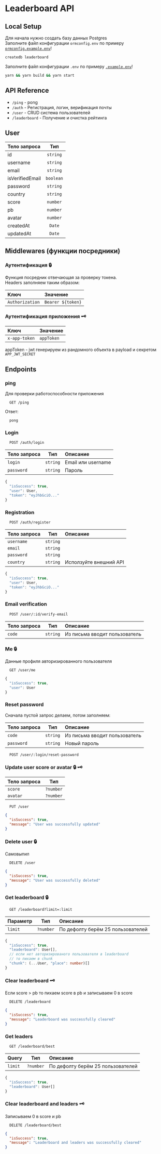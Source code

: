 # Leaderboard API

## Local Setup

Для начала нужно создать базу данных Postgres  
Заполните файл конфигурации `ormconfig.env` по примеру [`ormconfig.example.env`](ormconfig.example.env)!

```bash
createdb leaderboard
```

Заполните файл конфигурации `.env` по примеру [`.example.env`](.example.env)!

```bash
yarn && yarn build && yarn start
```

## API Reference

- `/ping` - pong
- `/auth` - Регистрация, логин, верификация почты
- `/user` - CRUD система пользователей
- `/leaderboard` - Получение и очистка рейтинга

## User

| Тело запроса    |    Тип    |
| :-------------- | :-------: |
| id              | `string`  |
| username        | `string`  |
| email           | `string`  |
| isVerifiedEmail | `boolean` |
| password        | `string`  |
| country         | `string`  |
| score           | `number`  |
| pb              | `number`  |
| avatar          | `number`  |
| createdAt       |  `Date`   |
| updatedAt       |  `Date`   |

## Middlewares (функции посредники)

### Аутентификация 🔒

Функция посредник отвечающая за проверку токена.  
Headers заполняем таким образом:

| Ключ            | Значение          |
| :-------------- | :---------------- |
| `Authorization` | `Bearer ${token}` |

### Аутентификация приложения 🗝

| Ключ          | Значение   |
| :------------ | :--------- |
| `x-app-token` | `appToken` |

appToken - jwt генерируем из рандомного объекта в payload и секретом `APP_JWT_SECRET`

## Endpoints

### ping

Для проверки работоспособности приложения

```http
  GET /ping
```

Ответ:

```text
  pong
```

### Login

```http
  POST /auth/login
```

| Тело запроса |   Тип    | Описание           |
| :----------- | :------: | :----------------- |
| `login`      | `string` | Email или username |
| `password`   | `string` | Пароль             |

```ts
{
  "isSuccess": true,
  "user": User,
  "token": "eyJhbGciO..."
}
```

### Registration

```http
  POST /auth/register
```

| Тело запроса |   Тип    | Описание               |
| :----------- | :------: | :--------------------- |
| `username`   | `string` |                        |
| `email`      | `string` |                        |
| `password`   | `string` |                        |
| `country`    | `string` | Исползуйте внешний API |

```ts
{
  "isSuccess": true,
  "user": User,
  "token": "eyJhbGciO..."
}
```

### Email verification

```http
  POST /user/:id/verify-email
```

| Тело запроса |   Тип    | Описание                      |
| :----------- | :------: | :---------------------------- |
| `code`       | `string` | Из письма вводит пользователь |

### Me 🔒

Данные профиля авторизированного пользователя

```http
  GET /user/me
```

```ts
{
  "isSuccess": true,
  "user": User
}
```

### Reset password

Сначала пустой запрос делаем, потом заполняем:

| Тело запроса |   Тип    | Описание                      |
| :----------- | :------: | :---------------------------- |
| `code`       | `string` | Из письма вводит пользователь |
| `password`   | `string` | Новый пароль                  |

```http
  POST /user/:login/reset-password
```

### Update user score or avatar 🔒 🗝

| Тело запроса |    Тип    |
| :----------- | :-------: |
| `score`      | `?number` |
| `avatar`     | `?number` |

```http
  PUT /user
```

```json
{
  "isSuccess": true,
  "message": "User was successfully updated"
}
```

### Delete user 🔒

Самовыпил

```http
  DELETE /user
```

```json
{
  "isSuccess": true,
  "message": "User was successfully deleted"
}
```

### Get leaderboard 🔒

```http
  GET /leaderboard?limit=:limit
```

| Параметр |    Тип    | Описание                          |
| :------- | :-------: | :-------------------------------- |
| `limit`  | `?number` | По дефолту берём 25 пользователей |

```ts
{
  "isSuccess": true,
  "leaderboard": User[],
  // если нет авторизированого пользователя в leaderboard
  // то пихаем в chunk
  "chunk": (...User, "place": number)[]
}
```

### Clear leaderboard 🗝

Если score > pb то пихаем score в pb и записываем 0 в score

```http
  DELETE /leaderboard
```

```json
{
  "isSuccess": true,
  "message": "Leaderboard was successfully cleared"
}
```

### Get leaders

```http
  GET /leaderboard/best
```

| Query   |    Тип    | Описание                          |
| :------ | :-------: | :-------------------------------- |
| `limit` | `?number` | По дефолту берём 25 пользователей |

```ts
{
  "isSuccess": true,
  "leaderboard": User[]
}
```

### Clear leaderboard and leaders 🗝

Записываем 0 в score и pb

```http
  DELETE /leaderboard/best
```

```json
{
  "isSuccess": true,
  "message": "Leaderboard and leaders was successfully cleared"
}
```
